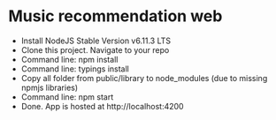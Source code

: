 # Music recommendation web
- Install NodeJS Stable Version v6.11.3 LTS
- Clone this project. Navigate to your repo
- Command line: npm install
- Command line: typings install
- Copy all folder from public/library to node_modules (due to missing npmjs libraries)
- Command line: npm start
- Done. App is hosted at http://localhost:4200
